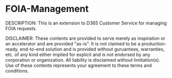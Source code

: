 # FOIA-Management
DESCRIPTION: This is an extension to D365 Customer Service for managing FOIA requests.

DISCLAIMER: These contents are provided to serve merely as inspiration or an accelerator and are provided "as-is". It is not claimed to be a production-ready, end-to-end solution and is provided without guruantees, warranties, etc. of any kind either implied for explicit and is not endorsed by any corporation or organization. All liability is disclaimed without limitation(s). Use of these contents represents your agreement to these terms and conditions.
